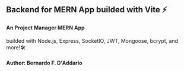 ## Backend for MERN App builded with Vite ⚡


 #### An Project Manager MERN App  
 builded with Node.js, Express, SocketIO, JWT, Mongoose, bcrypt, and more!🛠️ 



#### Author: Bernardo F. D'Addario

